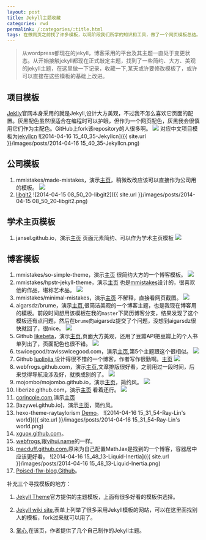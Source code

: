 ```yaml
---
layout: post
title: Jekyll主题收藏
categories: rwd
permalink: /:categories/:title.html
tags: 在做网页之前找了许多模板，以现阶段我们所学的知识和工具，做了一个网页模板总结。
---
```


> 从wordpress都现在的jekyll，博客采用的平台及其主题一直处于变更状态。从开始接触jekyll都现在正式敲定主题，找到了一些简约、大方、美观的jekyll主题，在这里做一下记录，收藏一下,某天或许要修改模板了，或许可以直接在这些模板的基础上改进。

## 项目模板

[Jeklly](http://jekyllrb.com/)官网本身采用的就是Jekyll,设计大方美观，不过我不怎么喜欢它页面的配置。灰黑配色虽然很适合在编程时可以护眼，但作为一个网页配色，灰黑我会很慎用它们作为主配色。GitHub上fork该repository的人很多啊。
![](http://ww3.sinaimg.cn/large/ad9597a3gw1edt9j58knhj21070iydjq.jpg)
对应中文项目模板为[jekyllcn](http://jekyllcn.com/)
![2014-04-16 15_40_35-Jekyllcn]({{ site.url }}/images/posts/2014-04-16 15_40_35-Jekyllcn.png)

## 公司模板

1. mmistakes/made-mistakes，演示[主页](http://mademistakes.com/)，稍微改改应该可以直接作为公司用的模板。
![](http://ww2.sinaimg.cn/large/ad9597a3gw1edt69ng30oj213m0lraep.jpg)
2. [libgit2](http://libgit2.github.com/)
![2014-04-15 08_50_20-libgit2]({{ site.url }}/images/posts/2014-04-15 08_50_20-libgit2.png)

## 学术主页模板

1. jansel.github.io，演示[主页](http://jasonansel.com/) 页面元素简约、可以作为学术主页模板
![](http://ww4.sinaimg.cn/large/ad9597a3jw1edupinefcpj213z0lmdl9.jpg)

## 博客模板

1. mmistakes/so-simple-theme，演示[主页](http://mmistakes.github.io/so-simple-theme/) 很简约大方的一个博客模板。
![](http://ww3.sinaimg.cn/large/ad9597a3gw1edt6dvwlamj213o0lqwgt.jpg)
2. mmistakes/hpstr-jekyll-theme，演示[主页](http://mmistakes.github.io/hpstr-jekyll-theme/) 也是[mmistakes](https://github.com/mmistakes)设计的，很喜欢他的作品，堪称艺术品。
![](http://ww1.sinaimg.cn/large/ad9597a3gw1edt6har9zzj213l0lowim.jpg)
3. mmistakes/minimal-mistakes，演示[主页](http://mmistakes.github.io/minimal-mistakes/) 不解释，直接看网页截图。
![](http://ww4.sinaimg.cn/large/ad9597a3gw1edt6jgv94fj213l0logva.jpg)
4. aigarsdz/brume，演示[主页](http://dzerviniks.com/),很简洁美观的一个博客主题，也是我现在博客用的模板。前段时间想用该模板在我的`master`下简历博客分支，结果发现了这个模板还有点问题，然后在`brume`向aigarsdz提交了个问题，没想到aigarsdz很快就回了，很nice。
![](http://ww2.sinaimg.cn/large/ad9597a3jw1edt9bryyrfj21070j0dii.jpg)
5. Github [likebeta](https://github.com/likebeta)，演示[主页](http://blog.ixxoo.me/),页面大方美观，还用了豆瓣API把豆瓣上的个人书单列出了，页面配色也很不错。
![](http://ww2.sinaimg.cn/large/ad9597a3gw1edt8x5x3mrj21070iyn13.jpg)
6. tswicegood/travisswicegood.com，演示[主页](http://travisswicegood.com/),第5个主题跟这个很相似。
![](http://ww2.sinaimg.cn/large/ad9597a3gw1edupyosyaaj213z0lkn3k.jpg)
7. Github [luolinjia](https://github.com/luolinjia),设计得很不错的一个博客，作者写作很勤啊。[主页](http://ideex.name/)
![](http://ww4.sinaimg.cn/large/ad9597a3jw1edt934q8g5j21060ixgov.jpg)
8. webfrogs.github.com，演示[主页](http://webfrogs.me/),文章排版很好看，之前用过一段时间，后来觉得导航没涉及好，就换成别的了。
![](http://ww4.sinaimg.cn/large/ad9597a3gw1eduptez21dj213z0lldja.jpg)
9. mojombo/mojombo.github.io，演示[主页](http://tom.preston-werner.com/)，简约风。
![](http://ww4.sinaimg.cn/large/ad9597a3gw1eduq24i2lsj213v0lmwig.jpg)
10. liberize.github.com，演示[主页](http://liberize.me) 看着还行。
![](http://ww2.sinaimg.cn/large/ad9597a3gw1eduq8nv6zcj213z0lktfg.jpg)
11. [corincole.com](https://github.com/corincole/corincole.com),演示[主页](http://www.corincole.com)
12. [lazywei.github.io]，演示[主页](http://lazywei.github.io)，简约风。
13. hexo-theme-raytaylorism [Demo](http://raytaylorlin.com/)。
![2014-04-16 15_31_54-Ray-Lin's world]({{ site.url }}/images/posts/2014-04-16 15_31_54-Ray-Lin's world.png)
14. [xguox.github.com](http://xguox.github.io/)。
15. [webfrogs](http://webfrogs.me/),跟[yihui.name](http://yihui.name/cn/)的一样。
16. [macduff.github.com](http://macduff.github.io/),原来为自己配置MathJax是找到的一个博客，容器居中应该更好看。
![2014-04-16 15_48_13-Liquid-Inertia]({{ site.url }}/images/posts/2014-04-16 15_48_13-Liquid-Inertia.png)
17. [Poised-flw-blog](http://www.poised-flw.com),[Github](https://github.com/luofei2011/Poised-flw-blog)。

补充三个寻找模板的地方：

1. [Jekyll Theme](http://jekyllthemes.org/)官方提供的主题模板，上面有很多好看的模板供选择。

2. [Jekyll wiki site](https://github.com/jekyll/jekyll/wiki/Sites),表单上列举了很多采用Jekyll模板的网站，可以在这里面找别人的模板，fork过来就可以用了。

3. [掌心](http://www.zhanxin.info/themes.html),在该页，作者提供了几个自己制作的Jekyll主题。
